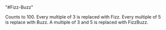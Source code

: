 "#Fizz-Buzz" 

Counts to 100. Every multiple of 3 is replaced with Fizz. Every multiple of 5 is replace with Buzz. A multiple of 3 and 5 is replaced with FizzBuzz.
